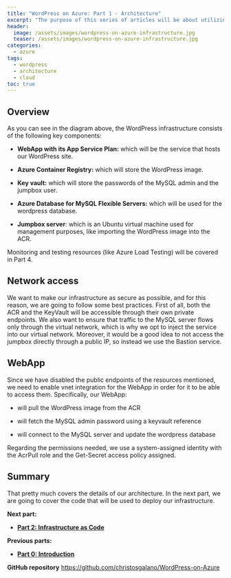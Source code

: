```yaml
---
title: "WordPress on Azure: Part 1 - Architecture"
excerpt: "The purpose of this series of articles will be about utilizing Azure, Bicep, and GitHub to host, monitor, and test a WordPress site."
header:
  image: /assets/images/wordpress-on-azure-infrastructure.jpg
  teaser: /assets/images/wordpress-on-azure-infrastructure.jpg
categories:
  - azure
tags:
  - wordpress
  - architecture
  - cloud
toc: true
---
```


## Overview

As you can see in the diagram above, the WordPress infrastructure consists of the following key components:

* **WebApp with its App Service Plan:** which will be the service that hosts our WordPress site.

* **Azure Container Registry:** which will store the WordPress image.

* **Key vault:** which will store the passwords of the MySQL admin and the jumpbox user.

* **Azure Database for MySQL Flexible Servers:** which will be used for the wordpress database.

* **Jumpbox server**: which is an Ubuntu virtual machine used for management purposes, like importing the WordPress image into the ACR.
  
Monitoring and testing resources (like Azure Load Testing) will be covered in Part 4.

## Network access

We want to make our infrastructure as secure as possible, and for this reason, we are going to follow some best practices. First of all, both the ACR and the KeyVault will be accessible through their own private endpoints. We also want to ensure that traffic to the MySQL server flows only through the virtual network, which is why we opt to inject the service into our virtual network. Moreover, it would be a good idea to not access the jumpbox directly through a public IP, so instead we use the Bastion service.

## WebApp

Since we have disabled the public endpoints of the resources mentioned, we need to enable vnet integration for the WebApp in order for it to be able to access them. Specifically, our WebApp:

* will pull the WordPress image from the ACR

* will fetch the MySQL admin password using a keyvault reference

* will connect to the MySQL server and update the wordpress database

Regarding the permissions needed, we use a system-assigned identity with the AcrPull role and the Get-Secret access policy assigned.

## Summary

That pretty much covers the details of our architecture. In the next part, we are going to cover the code that will be used to deploy our infrastructure.

**Next part:**

* [**Part 2: Infrastructure as Code**](2022-11-24-wordpress-on-azure-iac.md)

**Previous parts:**

* [**Part 0: Introduction**](2022-11-07-wordpress-on-azure-introduction.md)

**GitHub repository** <https://github.com/christosgalano/WordPress-on-Azure>
